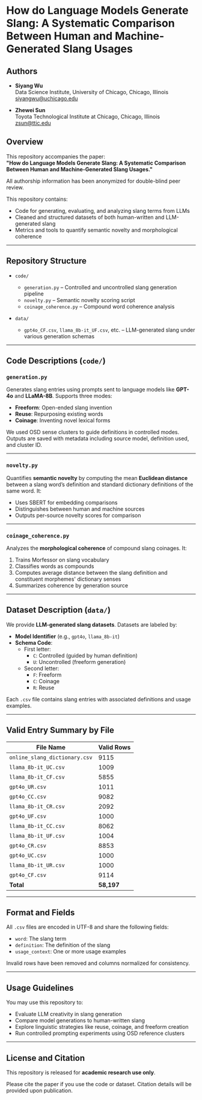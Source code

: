 # How do Language Models Generate Slang: A Systematic Comparison Between Human and Machine-Generated Slang Usages
## Authors

- **Siyang Wu**  
  Data Science Institute, University of Chicago, Chicago, Illinois  
  [siyangwu@uchicago.edu](mailto:siyangwu@uchicago.edu)

- **Zhewei Sun**  
  Toyota Technological Institute at Chicago, Chicago, Illinois  
  [zsun@ttic.edu](mailto:zsun@ttic.edu)

## Overview

This repository accompanies the paper:  
**"How do Language Models Generate Slang: A Systematic Comparison Between Human and Machine-Generated Slang Usages."**

All authorship information has been anonymized for double-blind peer review.

This repository contains:

- Code for generating, evaluating, and analyzing slang terms from LLMs
- Cleaned and structured datasets of both human-written and LLM-generated slang
- Metrics and tools to quantify semantic novelty and morphological coherence

---

## Repository Structure

- `code/`
  - `generation.py` – Controlled and uncontrolled slang generation pipeline
  - `novelty.py` – Semantic novelty scoring script
  - `coinage_coherence.py` – Compound word coherence analysis

- `data/`

  - `gpt4o_CF.csv`, `llama_8b-it_UF.csv`, etc. – LLM-generated slang under various generation schemas



---

## Code Descriptions (`code/`)

### `generation.py`

Generates slang entries using prompts sent to language models like **GPT-4o** and **LLaMA-8B**. Supports three modes:
- **Freeform**: Open-ended slang invention
- **Reuse**: Repurposing existing words
- **Coinage**: Inventing novel lexical forms

We used OSD sense clusters to guide definitions in controlled modes. Outputs are saved with metadata including source model, definition used, and cluster ID.

---

### `novelty.py`

Quantifies **semantic novelty** by computing the mean **Euclidean distance** between a slang word’s definition and standard dictionary definitions of the same word. It:
- Uses SBERT for embedding comparisons
- Distinguishes between human and machine sources
- Outputs per-source novelty scores for comparison

---

### `coinage_coherence.py`

Analyzes the **morphological coherence** of compound slang coinages. It:
1. Trains Morfessor on slang vocabulary
2. Classifies words as compounds
3. Computes average distance between the slang definition and constituent morphemes' dictionary senses
4. Summarizes coherence by generation source

---

## Dataset Description (`data/`)

We provide **LLM-generated slang datasets**. Datasets are labeled by:
- **Model Identifier** (e.g., `gpt4o`, `llama_8b-it`)
- **Schema Code**:
  - First letter:
    - `C`: Controlled (guided by human definition)
    - `U`: Uncontrolled (freeform generation)
  - Second letter:
    - `F`: Freeform
    - `C`: Coinage
    - `R`: Reuse

Each `.csv` file contains slang entries with associated definitions and usage examples.

---

## Valid Entry Summary by File

| File Name                      | Valid Rows |
|-------------------------------|------------|
| `online_slang_dictionary.csv` | 9115       |
| `llama_8b-it_UC.csv`          | 1009       |
| `llama_8b-it_CF.csv`          | 5855       |
| `gpt4o_UR.csv`                | 1011       |
| `gpt4o_CC.csv`                | 9082       |
| `llama_8b-it_CR.csv`          | 2092       |
| `gpt4o_UF.csv`                | 1000       |
| `llama_8b-it_CC.csv`          | 8062       |
| `llama_8b-it_UF.csv`          | 1004       |
| `gpt4o_CR.csv`                | 8853       |
| `gpt4o_UC.csv`                | 1000       |
| `llama_8b-it_UR.csv`          | 1000       |
| `gpt4o_CF.csv`                | 9114       |
| **Total**                     | **58,197** |

---

## Format and Fields

All `.csv` files are encoded in UTF-8 and share the following fields:
- `word`: The slang term
- `definition`: The definition of the slang
- `usage_context`: One or more usage examples

Invalid rows have been removed and columns normalized for consistency.

---

## Usage Guidelines

You may use this repository to:

- Evaluate LLM creativity in slang generation
- Compare model generations to human-written slang
- Explore linguistic strategies like reuse, coinage, and freeform creation
- Run controlled prompting experiments using OSD reference clusters

---

## License and Citation

This repository is released for **academic research use only**.

Please cite the paper if you use the code or dataset. Citation details will be provided upon publication.
